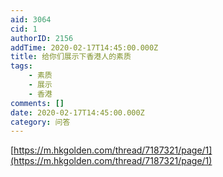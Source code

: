 ```yaml
---
aid: 3064
cid: 1
authorID: 2156
addTime: 2020-02-17T14:45:00.000Z
title: 给你们展示下香港人的素质
tags:
    - 素质
    - 展示
    - 香港
comments: []
date: 2020-02-17T14:45:00.000Z
category: 问答
---
```


[https://m.hkgolden.com/thread/7187321/page/1](https://m.hkgolden.com/thread/7187321/page/1)
